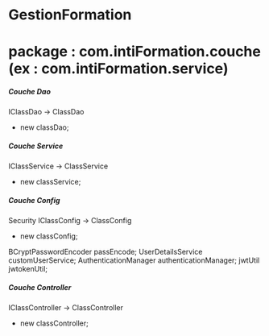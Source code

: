 # GestionFormation

# package : com.intiFormation.couche (ex : com.intiFormation.service)

##### Couche Dao ###################
IClassDao -> ClassDao
  - new classDao;
  
##### Couche Service ###################
IClassService -> ClassService
  - new classService;

##### Couche Config ###################
Security 
IClassConfig -> ClassConfig
  - new classConfig;

 BCryptPasswordEncoder passEncode;
 UserDetailsService customUserService;
 AuthenticationManager authenticationManager;
 jwtUtil jwtokenUtil;
  
##### Couche Controller ###################
IClassController -> ClassController
  - new classController;
